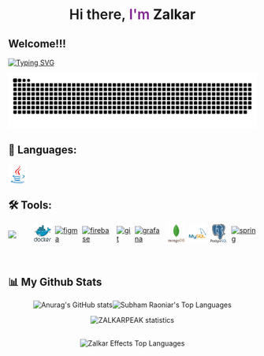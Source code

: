 <h1 align="center"><span style="color: ; font-weight: 600;">Hi there, </span><span style="color: #802290; font-weight: 600;">I'm</span> <link style="color: #FFE15D; font-weight: 00;" href="https://github.com/ZALKARPEAK" target="_blank">Zalkar</link>

## Welcome!!!

<a href="https://git.io/typing-svg"><img src="https://readme-typing-svg.herokuapp.com?font=Fira+Code&size=25&pause=1000&color=7900F7&random=false&width=435&lines=Backend+developer" alt="Typing SVG" /></a>

<div align="center">
    <link href="https://github.com/ZALKARPEAK">
    <img src="https://raw.githubusercontent.com/platane/snk/output/github-contribution-grid-snake-dark.svg"
        alt="snake" /></link>
</div>

## 🚀 Languages:

<p align="left" style="display: flex; align-items: center; gap: 0.5rem;">
    <link href="https://www.java.com" target="_blank" rel="noreferrer" > 
        <img src="https://raw.githubusercontent.com/devicons/devicon/master/icons/java/java-original.svg" alt="java" width="38" height="38"/> 
    </link>
</p>

## 🛠️ Tools:

<p style="display: flex; align-items: center; gap: 0.5rem;">
    <link href="https://github.com/" target="_blank" > 
        <img width="50px" src="https://upload.wikimedia.org/wikipedia/commons/thumb/a/ae/Github-desktop-logo-symbol.svg/768px-Github-desktop-logo-symbol.svg.png"/> 
    </link> 
<a href="https://www.docker.com/" target="_blank" rel="noreferrer"> <img src="https://raw.githubusercontent.com/devicons/devicon/master/icons/docker/docker-original-wordmark.svg" alt="docker" width="40" height="40"/> </a> <a href="https://www.figma.com/" target="_blank" rel="noreferrer"> <img src="https://www.vectorlogo.zone/logos/figma/figma-icon.svg" alt="figma" width="40" height="40"/> </a> <a href="https://firebase.google.com/" target="_blank" rel="noreferrer"> <img src="https://www.vectorlogo.zone/logos/firebase/firebase-icon.svg" alt="firebase" width="40" height="40"/> </a> <a href="https://git-scm.com/" target="_blank" rel="noreferrer"> <img src="https://www.vectorlogo.zone/logos/git-scm/git-scm-icon.svg" alt="git" width="40" height="40"/> </a> <a href="https://grafana.com" target="_blank" rel="noreferrer"> <img src="https://www.vectorlogo.zone/logos/grafana/grafana-icon.svg" alt="grafana" width="40" height="40"/> </a></a> <a href="https://www.mongodb.com/" target="_blank" rel="noreferrer"> <img src="https://raw.githubusercontent.com/devicons/devicon/master/icons/mongodb/mongodb-original-wordmark.svg" alt="mongodb" width="40" height="40"/> </a> <a href="https://www.mysql.com/" target="_blank" rel="noreferrer"> <img src="https://raw.githubusercontent.com/devicons/devicon/master/icons/mysql/mysql-original-wordmark.svg" alt="mysql" width="40" height="40"/> </a> <a href="https://www.postgresql.org" target="_blank" rel="noreferrer"> <img src="https://raw.githubusercontent.com/devicons/devicon/master/icons/postgresql/postgresql-original-wordmark.svg" alt="postgresql" width="40" height="40"/> </a><a href="https://spring.io/" target="_blank" rel="noreferrer"> <img src="https://www.vectorlogo.zone/logos/springio/springio-icon.svg" alt="spring" width="40" height="40"/> </a>

</p>

<br/>

## 📊 My Github Stats

<div style="display: flex; justify-content: center; align-items: center;">
    <link href="https://github.com/ZALKARPEAK">
        <img alt="Anurag's GitHub stats" src="https://github-readme-stats.vercel.app/api?username=ZALKARPEAK&show_icons=true&theme=radical&hide_border=true&bg_color=0D1117">
    </link>
    <link href="https://github.com/ZALKARPEAK">
        <img alt="Subham Raoniar's Top Languages" src="https://github-readme-stats.vercel.app/api/top-langs/?username=ZALKARPEAK&langs_count=9&count_private=true&theme=react&hide_border=true&bg_color=0D1117">
    </link>
</div>

<p align="center">
    <link href="https://github.com/ZALKARPEAK">
        <img title="ZALKARPEAK statistics🔥" alt="ZALKARPEAK statistics" src="https://github-readme-streak-stats.herokuapp.com/?user=ZALKARPEAK&theme=black-ice&hide_border=true&stroke=0000&background=0D1117"/>
    </link>
</p>

##

<p align="center">
    <link href="https://github.com/ZALKARPEAK">
        <img alt="Zalkar Effects Top Languages" src="https://github-profile-trophy.vercel.app/?username=ZALKARPEAK&theme=radical"/>
    </link>
</p>
